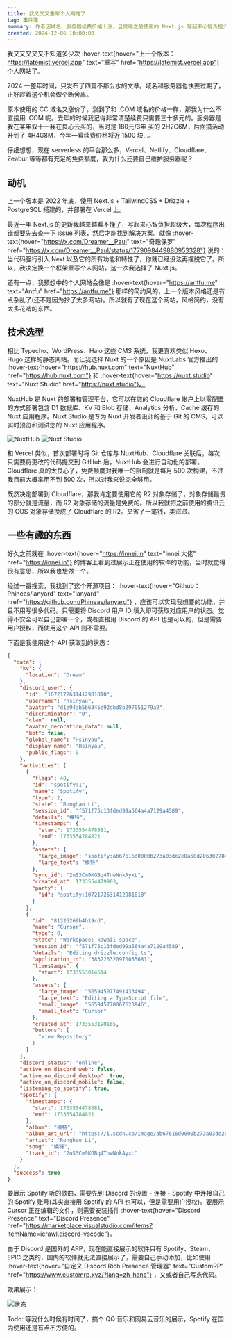 ```yaml
---
title: 我又又又重写个人网站了
tag: 事件簿
summary: 作者因域名、服务器续费价格上涨，且觉得之前使用的 Next.js 写起来心智负担大、网站风格杂乱等原因，决定重写个人网站，此次选用 Nuxt.js，还介绍了 Nuxt 相关平台 NuxtHub 和 Nuxt Studio 的功能及部署优势，夸赞 Cloudflare 免费额度充足。
created: 2024-12-06 10:00:00
---
```


我又又又又又不知道多少次 :hover-text{hover="上一个版本：https://latemist.vercel.app" text="重写" href="https://latemist.vercel.app"} 个人网站了。

2024 一整年时间，只发布了四篇不那么水的文章。域名和服务器也快要过期了，正好趁着这个机会做个断舍离。

原本使用的 CC 域名又涨价了，涨到了和 .COM 域名的价格一样，那我为什么不直接用 .COM 呢。去年的时候我记得非常清楚续费只需要三十多元的。服务器是我在某年双十一我在良心云买的，当时是 180元/3年 买的 2H2G6M，后面搞活动升到了 4H4G8M，今年一看续费价格将近 1500 块...。

仔细想想，现在 serverless 的平台那么多，Vercel、Netlify、Cloudflare、Zeabur 等等都有充足的免费额度，我为什么还要自己维护服务器呢？

## 动机

上一个版本是 2022 年底，使用 Next.js + TailwindCSS + Drizzle + PostgreSQL 搭建的，并部署在 Vercel 上。

最近一年 Next.js 的更新我越来越看不懂了，写起来心智负担超级大，每次程序出错都要先去查一下 issue 列表，然后才能找到解决方案。就像 :hover-text{hover="https://x.com/Dreamer__Paul" text="奇趣保罗" href="https://x.com/Dreamer__Paul/status/1779098449880953328"} 说的：当代码强行引入 Next 以及它的所有功能和特性了，你就已经没法再摆脱它了。所以，我决定换一个框架重写个人网站，这一次我选择了 Nuxt.js。

还有一点，我预想中的个人网站会像是 :hover-text{hover="https://antfu.me" text="Antfu" href="https://antfu.me"} 那样的简约风的，上一个版本风格还是有点杂乱了(还不是因为抄了太多网站)。所以就有了现在这个网站，风格简约，没有太多花哨的东西。

## 技术选型

相比 Typecho、WordPress、Halo 这些 CMS 系统，我更喜欢类似 Hexo、Hugo 这样的静态网站。而让我选择 Nuxt 的一个原因是  NuxtLabs 官方推出的 :hover-text{hover="https://hub.nuxt.com" text="NuxtHub" href="https://hub.nuxt.com"} 和 :hover-text{hover="https://nuxt.studio" text="Nuxt Studio" href="https://nuxt.studio"}。

NuxtHub 是 Nuxt 的部署和管理平台，它可以在您的 Cloudflare 帐户上以零配置的方式部署包含 D1 数据库、KV 和 Blob 存储、Analytics 分析、Cache 缓存的 Nuxt 应用程序。Nuxt Studio 是专为 Nuxt 开发者设计的基于 Git 的 CMS，可以实时预览和测试您的 Nuxt 应用程序。

![NuxtHub](https://file.hsinyau.com/image/be00f274391057c9b9c8e1084b5bb9f3.png)
![Nuxt Studio](https://file.hsinyau.com/image/521019b945914d8fcb9c87b1df5ace7e.png)

和 Vercel 类似，首次部署时将 Git 仓库与 NuxtHub、Cloudflare 关联后，每次只需要将更改的代码提交到 GitHub 后，NuxtHub 会进行自动化的部署。Cloudflare 真的太良心了，免费额度对我唯一的限制就是每月 500 次构建，不过我目前大概率用不到 500 次，所以对我来说完全够用。

既然决定部署到 Cloudflare，那我肯定要使用它的 R2 对象存储了，对象存储最贵的部分就是流量，而 R2 对象存储的流量是免费的。所以我就把之前使用的腾讯云的 COS 对象存储换成了 Cloudflare 的 R2。又省了一笔钱，美滋滋。

## 一些有趣的东西

好久之前就在 :hover-text{hover="https://innei.in" text="Innei 大佬" href="https://innei.in"} 的博客上看到过展示正在使用的软件的功能，当时就觉得很有意思，所以我也想做一个。

经过一番搜索，我找到了这个开源项目： :hover-text{hover="Github：Phineas/lanyard" text="lanyard" href="https://github.com/Phineas/lanyard"} ，应该可以实现我想要的功能，并且不用写很多代码。只需要将 Discord 用户 ID 填入即可获取对应用户的状态。觉得不安全可以自己部署一个，或者直接用 Discord 的 API 也是可以的，但是需要用户授权，而使用这个 API 则不需要。

下面是我使用这个 API 获取到的状态：

```json [返回数据]
{
  "data": {
    "kv": {
      "location": "Dream"
    },
    "discord_user": {
      "id": "1072172631412981810",
      "username": "hsinyau",
      "avatar": "d1e94ab5b6345e92dbd8b297051279a9",
      "discriminator": "0",
      "clan": null,
      "avatar_decoration_data": null,
      "bot": false,
      "global_name": "Hsinyau",
      "display_name": "Hsinyau",
      "public_flags": 0
    },
    "activities": [
      {
        "flags": 48,
        "id": "spotify:1",
        "name": "Spotify",
        "type": 2,
        "state": "Ronghao Li",
        "session_id": "f571f75c13fded99a564a4a7129a4589",
        "details": "模特",
        "timestamps": {
          "start": 1733554478581,
          "end": 1733554784821
        },
        "assets": {
          "large_image": "spotify:ab67616d0000b273a03de2e0a58d20630278475e",
          "large_text": "模特"
        },
        "sync_id": "2uS3Cm9KGBq4TnwNnkAyxL",
        "created_at": 1733554479903,
        "party": {
          "id": "spotify:1072172631412981810"
        }
      },
      {
        "id": "81325269b4b19cd",
        "name": "Cursor",
        "type": 0,
        "state": "Workspace: kawaii-space",
        "session_id": "f571f75c13fded99a564a4a7129a4589",
        "details": "Editing drizzle.config.ts",
        "application_id": "383226320970055681",
        "timestamps": {
          "start": 1733553014614
        },
        "assets": {
          "large_image": "565945077491433494",
          "large_text": "Editing a TypeScript file",
          "small_image": "565945770067623946",
          "small_text": "Cursor"
        },
        "created_at": 1733553190165,
        "buttons": [
          "View Repository"
        ]
      }
    ],
    "discord_status": "online",
    "active_on_discord_web": false,
    "active_on_discord_desktop": true,
    "active_on_discord_mobile": false,
    "listening_to_spotify": true,
    "spotify": {
      "timestamps": {
        "start": 1733554478581,
        "end": 1733554784821
      },
      "album": "模特",
      "album_art_url": "https://i.scdn.co/image/ab67616d0000b273a03de2e0a58d20630278475e",
      "artist": "Ronghao Li",
      "song": "模特",
      "track_id": "2uS3Cm9KGBq4TnwNnkAyxL"
    }
  },
  "success": true
}
```

要展示 Spotify 听的歌曲，需要先到 Discord 的设置 - 连接 - Spotify 中连接自己的 Spotify 账号(其实直接用 Spotify 的 API 也可以，但是需要用户授权)。要展示 Cursor 正在编辑的文件，则需要安装插件 :hover-text{hover="Discord Presence" text="Discord Presence" href="https://marketplace.visualstudio.com/items?itemName=icrawl.discord-vscode"}。

由于 Discord 是国外的 APP，现在能直接展示的软件只有 Spotify、Steam、EPIC 之类的，国内的软件就无法直接展示了，需要自己手动添加，比如使用 :hover-text{hover="自定义 Discord Rich Presence 管理器" text="CustomRP" href="https://www.customrp.xyz/?lang=zh-hans"} ，又或者自己写点代码。

效果展示：

![状态](https://file.hsinyau.com/image/cb347d80af738a57c3a74bff6e56b265.png)

Todo: 等我什么时候有时间了，搞个 QQ 音乐和网易云音乐的展示，Spotify 在国内使用还是有点不方便的。
